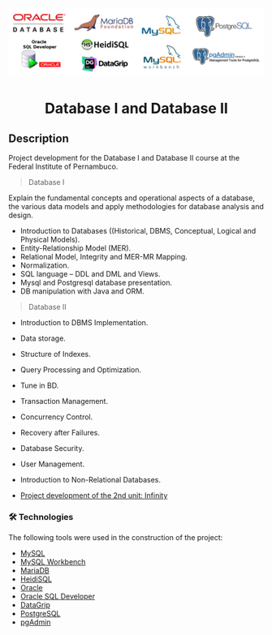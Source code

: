 <h1 align="center">
  <img alt="DatabaseI-II" src="database-I-II(logo).png" />
</h1>

<h1 align="center">Database I and Database II</h1>

## Description

Project development for the Database I and Database II course at the Federal Institute of Pernambuco.

> Database I

Explain the fundamental concepts and operational aspects of a database, the various data models and apply methodologies for database analysis and design.

- Introduction to Databases ((Historical, DBMS, Conceptual, Logical and Physical Models).
- Entity-Relationship Model (MER).
- Relational Model, Integrity and MER-MR Mapping.
- Normalization.
- SQL language – DDL and DML and Views.
- Mysql and Postgresql database presentation.
- DB manipulation with Java and ORM.

> Database II

- Introduction to DBMS Implementation.
- Data storage.
- Structure of Indexes.
- Query Processing and Optimization.
- Tune in BD.
- Transaction Management.
- Concurrency Control.
- Recovery after Failures.
- Database Security.
- User Management.
- Introduction to Non-Relational Databases.

- [Project development of the 2nd unit: Infinity](https://github.com/thiagomvilela/infinity)

### 🛠 Technologies

The following tools were used in the construction of the project:

- [MySQL](https://www.mysql.com/)
- [MySQL Workbench](https://www.mysql.com/products/workbench/)
- [MariaDB](https://mariadb.org/)
- [HeidiSQL](https://www.heidisql.com/)
- [Oracle](https://www.oracle.com/br/)
- [Oracle SQL Developer](https://www.oracle.com/database/sqldeveloper/)
- [DataGrip](https://www.jetbrains.com/pt-br/datagrip/)
- [PostgreSQL](https://www.jetbrains.com/pt-br/datagrip/)
- [pgAdmin](https://www.pgadmin.org/)
